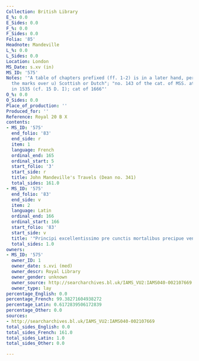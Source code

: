 ```yaml
---
Collection: British Library
E_%: 0.0
E_Sides: 0.0
F_%: 0.0
F_Sides: 0.0
Folia: '85'
Headnote: Mandeville
L_%: 0.0
L_Sides: 0.0
Location: London
MS_Date: s.xv (in)
MS_ID: '575'
Notes: '"A table of chapters prefixed (ff. 1-2) is in a later hand, perhaps (from
  the marks over u) Scottish or Dutch"; "no. 143 of the cat. of MSS. at Richmond Palace
  in 1535 (cf. 15 D. I); cat of 1666"'
O_%: 0.0
O_Sides: 0.0
Place_of_production: ''
Produced_for: ''
Reference: Royal 20 B X
contents:
- MS_ID: '575'
  end_folio: '83'
  end_side: r
  item: 1
  language: French
  ordinal_end: 165
  ordinal_start: 5
  start_folio: '3'
  start_side: r
  title: John Mandeville's Travels (Dean no. 341)
  total_sides: 161.0
- MS_ID: '575'
  end_folio: '83'
  end_side: v
  item: 2
  language: Latin
  ordinal_end: 166
  ordinal_start: 166
  start_folio: '83'
  start_side: v
  title: '"Principi excellentissimo pre cunctis mortalibus precipue venerando" etc.'
  total_sides: 1.0
owners:
- MS_ID: '575'
  owner_ID: 1
  owner_date: s.xvi (med)
  owner_descr: Royal Library
  owner_gender: unknown
  owner_source: http://searcharchives.bl.uk/IAMS_VU2:IAMS040-002107669
  owner_type: lay
percentage_English: 0.0
percentage_French: 99.38271604938272
percentage_Latin: 0.6172839506172839
percentage_Other: 0.0
sources:
- http://searcharchives.bl.uk/IAMS_VU2:IAMS040-002107669
total_sides_English: 0.0
total_sides_French: 161.0
total_sides_Latin: 1.0
total_sides_Other: 0.0

---
```

